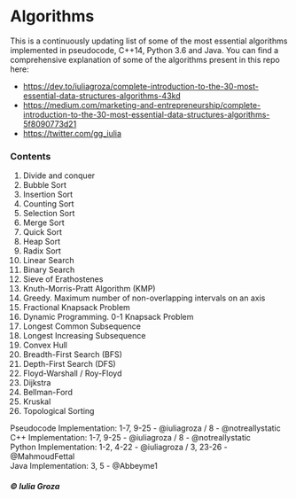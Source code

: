 # Algorithms
This is a continuously updating list of some of the most essential algorithms implemented in pseudocode, C++14, Python 3.6 and Java. You can find a comprehensive explanation of some of the algorithms present in this repo here: <br>
* https://dev.to/iuliagroza/complete-introduction-to-the-30-most-essential-data-structures-algorithms-43kd
* https://medium.com/marketing-and-entrepreneurship/complete-introduction-to-the-30-most-essential-data-structures-algorithms-5f8090773d21
* https://twitter.com/gg_iulia

### Contents
1. Divide and conquer
2. Bubble Sort
3. Insertion Sort
4. Counting Sort
5. Selection Sort
6. Merge Sort
7. Quick Sort
8. Heap Sort
9. Radix Sort
10. Linear Search
11. Binary Search
12. Sieve of Erathostenes
13. Knuth-Morris-Pratt Algorithm (KMP)
14. Greedy. Maximum number of non-overlapping intervals on an axis
15. Fractional Knapsack Problem
16. Dynamic Programming. 0-1 Knapsack Problem
17. Longest Common Subsequence
18. Longest Increasing Subsequence
19. Convex Hull
20. Breadth-First Search (BFS)
21. Depth-First Search (DFS)
22. Floyd-Warshall / Roy-Floyd
23. Dijkstra 
24. Bellman-Ford 
25. Kruskal 
26. Topological Sorting 

Pseudocode Implementation: 1-7, 9-25 - @iuliagroza / 8 - @notreallystatic <br>
C++ Implementation: 1-7, 9-25 - @iuliagroza / 8 - @notreallystatic <br>
Python Implementation: 1-2, 4-22 - @iuliagroza / 3, 23-26 - @MahmoudFettal <br>
Java Implementation: 3, 5 - @Abbeyme1 <br>

##### © Iulia Groza
